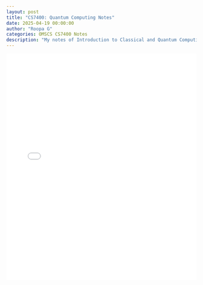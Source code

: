 ```yaml
---
layout: post
title: "CS7400: Quantum Computing Notes"
date: 2025-04-19 00:00:00
author: "Roopa G"
categories: OMSCS CS7400 Notes
description: "My notes of Introduction to Classical and Quantum Computing by Thomas G. Wong."
---
```


<embed src="/assets/QC_Wong.pdf" width="100%" height="600px" type="application/pdf">